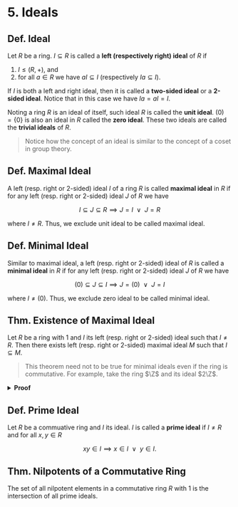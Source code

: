 # 5. Ideals

## Def. Ideal

Let $R$ be a ring. $I \subseteq R$ is called a **left (respectively right) ideal** of $R$ if

1. $I \leq (R, +)$, and
2. for all $a \in R$ we have $aI \subseteq I$ (respectively $Ia \subseteq I$).

If $I$ is both a left and right ideal, then it is called a **two-sided ideal** or a **2-sided ideal**. Notice that in this case we have $Ia = aI = I$.

Noting a ring $R$ is an ideal of itself, such ideal $R$ is called the **unit ideal**. $(0) = \{0\}$ is also an ideal in $R$ called the **zero ideal**. These two ideals are called the **trivial ideals** of $R$.

> Notice how the concept of an ideal is similar to the concept of a coset in group theory.

<!-- ## Thm. Basic Ideal Properties

Let $R$ be a ring. If $R$ is with $1$, then its only ideal is $R$, namely the unit ideal. -->

## Def. Maximal Ideal

A left (resp. right or $2$-sided) ideal $I$ of a ring $R$ is called **maximal ideal** in $R$ if for any left (resp. right or $2$-sided) ideal $J$ of $R$ we have

$$
I \subseteq J \subseteq R
\implies
J=I \enspace \lor \enspace J=R
$$

where $I \neq R$. Thus, we exclude unit ideal to be called maximal ideal.

## Def. Minimal Ideal

Similar to maximal ideal, a left (resp. right or $2$-sided) ideal of $R$ is called a **minimal ideal** in $R$ if for any left (resp. right or $2$-sided) ideal $J$ of $R$ we have

$$
(0) \subseteq J \subseteq I
\implies
J = (0) \enspace \lor \enspace J=I
$$

where $I \neq (0)$. Thus, we exclude zero ideal to be called minimal ideal.

## Thm. Existence of Maximal Ideal

Let $R$ be a ring with $1$ and $I$ its left (resp. right or $2$-sided) ideal such that $I \neq R$. Then there exists left (resp. right or $2$-sided) maximal ideal $M$ such that $I \subseteq M$.

> This theorem need not to be true for minimal ideals even if the ring is commutative. For example, take the ring $\Z$ and its ideal $2\Z$.

<details>
<summary><b>Proof</b></summary>
<br/>

TODO: Zorn's Lemma and add partial order defn to preliminaries.
</details>

## Def. Prime Ideal

Let $R$ be a commuative ring and $I$ its ideal. $I$ is called a **prime ideal** if $I \neq R$ and for all $x,y \in R$

$$
xy \in I
\implies
x \in I \enspace \lor \enspace y \in I.
$$

## Thm. Nilpotents of a Commutative Ring

The set of all nilpotent elements in a commutative ring $R$ with $1$ is the intersection of all prime ideals.
